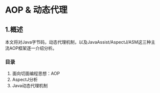# AOP & 动态代理

## 1.概述

本文将对Java字节码，动态代理机制，以及JavaAssist/AspectJ/ASM这三种主流AOP框架逐一介绍分析。

### 目录
1. 面向切面编程思想：AOP
2. AspectJ分析
3. Java动态代理机制

